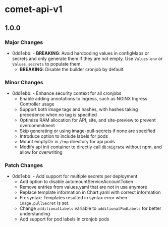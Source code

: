 # comet-api-v1

## 1.0.0

### Major Changes

- 0dd1ebb: - **BREAKING**: Avoid hardcoding values in configMaps or secrets and only generate them if they are not empty. Use `Values.env` or `Values.secrets` to populate them.
  - **BREAKING**: Disable the builder cronjob by default.

### Minor Changes

- 0dd1ebb: - Enhance security context for all cronjobs
  - Enable adding annotations to ingress, such as NGINX Ingress Controller usage
  - Support both image tags and hashes, with hashes taking precedence when no tag is specified
  - Optimize RAM allocation for API, site, and site-preview to prevent overcommitment
  - Skip generating or using image-pull-secrets if none are specified
  - Introduce option to include labels for pods
  - Mount emptyDir in `/tmp` directory for api pods
  - Modify api init container to directly call `db:migrate` without npm, and allow for overwriting

### Patch Changes

- 0dd1ebb: - Add support for multiple secrets per deployment
  - Add option to disable automountServiceAccountToken
  - Remove entries from values.yaml that are not in use anymore
  - Replace template information in Chart.yaml with correct information
  - Fix syntax: Templates resulted in syntax error when `image.pullSecret` is set.
  - Change `additionalLabels` variable to `additionalPodLabels` for better understanding
  - Add support for pod labels in cronjob pods

